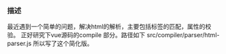 ### 描述
最近遇到一个简单的问题，解决html的解析，主要包括标签的匹配，属性的校验。
正好研究下vue源码的compile 部分。路径如下 src/compiler/parser/html-parser.js
所以写了这个简化版。
